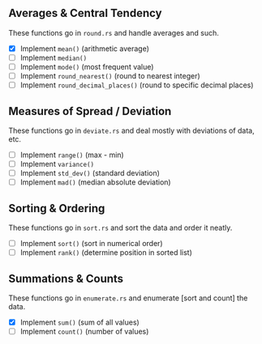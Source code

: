 ## Averages & Central Tendency
These functions go in `round.rs` and handle averages and such.

- [X] Implement `mean()` (arithmetic average)
- [ ] Implement `median()`
- [ ] Implement `mode()` (most frequent value)
- [ ] Implement `round_nearest()` (round to nearest integer)
- [ ] Implement `round_decimal_places()` (round to specific decimal places)

## Measures of Spread / Deviation
These functions go in `deviate.rs` and deal mostly with deviations of data, etc.

- [ ] Implement `range()` (max - min)
- [ ] Implement `variance()`
- [ ] Implement `std_dev()` (standard deviation)
- [ ] Implement `mad()` (median absolute deviation)

## Sorting & Ordering
These functions go in `sort.rs` and sort the data and order it neatly.

- [ ] Implement `sort()` (sort in numerical order)
- [ ] Implement `rank()` (determine position in sorted list)

## Summations & Counts
These functions go in `enumerate.rs` and enumerate [sort and count] the data.

- [X] Implement `sum()` (sum of all values)
- [ ] Implement `count()` (number of values)
